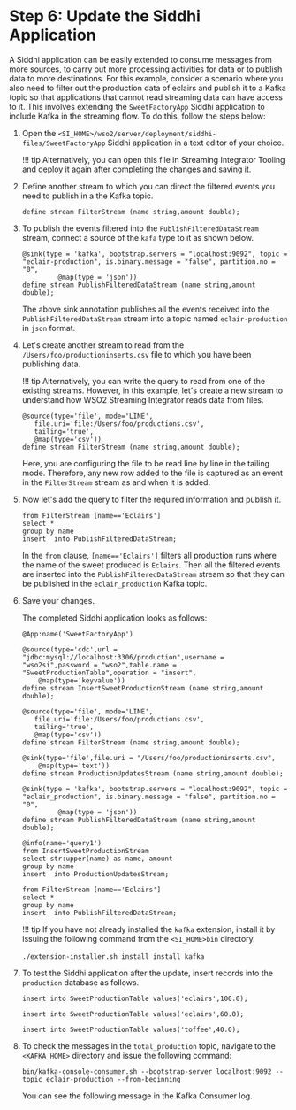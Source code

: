 # Step 6: Update the Siddhi Application

A Siddhi application can be easily extended to consume messages from more sources, to carry out more processing activities for data or to publish data to more destinations. For this example, consider a scenario where you also need to filter out the production data of eclairs and publish it to a Kafka topic so that applications that cannot read streaming data can have access to it. This involves extending the `SweetFactoryApp` Siddhi application to include Kafka in the streaming flow. To do this, follow the steps below:

1. Open the `<SI_HOME>/wso2/server/deployment/siddhi-files/SweetFactoryApp` Siddhi application in a text editor of your choice.

    !!! tip
        Alternatively, you can open this file in Streaming Integrator Tooling and deploy it again after completing the changes and saving it.

2. Define another stream to which you can direct the filtered events you need to publish in a the Kafka topic.

    `define stream FilterStream (name string,amount double);`
    
3. To publish the events filtered into the `PublishFilteredDataStream` stream, connect a source of the `kafa` type to it as shown below.

    ```
    @sink(type = 'kafka', bootstrap.servers = "localhost:9092", topic = "eclair-production", is.binary.message = "false", partition.no = "0",
             @map(type = 'json'))
    define stream PublishFilteredDataStream (name string,amount double);
    ```
   
   The above sink annotation publishes all the events received into the `PublishFilteredDataStream` stream into a topic named `eclair-production` in `json` format.
   
4. Let's create another stream to read from the `/Users/foo/productioninserts.csv` file to which you have been publishing data.

    !!! tip
        Alternatively, you can write the query to read from one of the existing streams. However, in this example, let's create a new stream to understand how WSO2 Streaming Integrator reads data from files.
        
    ```
    @source(type='file', mode='LINE',
       file.uri='file:/Users/foo/productions.csv',
       tailing='true',
       @map(type='csv'))
    define stream FilterStream (name string,amount double);
    ```
   
    Here, you are configuring the file to be read line by line in the tailing mode. Therefore, any new row added to the file is captured as an event in the `FilterStream` stream as and when it is added.


5. Now let's add the query to filter the required information and publish it.

    ```
    from FilterStream [name=='Eclairs']
    select * 
    group by name 
    insert  into PublishFilteredDataStream;
    ```
   
    In the `from` clause, `[name=='Eclairs']` filters all production runs where the name of the sweet produced is `Eclairs`. Then all the filtered events are inserted into the `PublishFilteredDataStream` stream so that they can be published in the `eclair_production` Kafka topic.
    
6. Save your changes.

    The completed Siddhi application looks as follows:
    
    ```
    @App:name('SweetFactoryApp')
    
    @source(type='cdc',url = "jdbc:mysql://localhost:3306/production",username = "wso2si",password = "wso2",table.name = "SweetProductionTable",operation = "insert",
        @map(type='keyvalue'))
    define stream InsertSweetProductionStream (name string,amount double);
    
    @source(type='file', mode='LINE',
       file.uri='file:/Users/foo/productions.csv',
       tailing='true',
       @map(type='csv'))
    define stream FilterStream (name string,amount double);
    
    @sink(type='file',file.uri = "/Users/foo/productioninserts.csv",
        @map(type='text'))
    define stream ProductionUpdatesStream (name string,amount double);
    
    @sink(type = 'kafka', bootstrap.servers = "localhost:9092", topic = "eclair_production", is.binary.message = "false", partition.no = "0",
             @map(type = 'json'))
    define stream PublishFilteredDataStream (name string,amount double);
    
    @info(name='query1')
    from InsertSweetProductionStream 
    select str:upper(name) as name, amount 
    group by name 
    insert  into ProductionUpdatesStream;
    
    from FilterStream [name=='Eclairs']
    select * 
    group by name 
    insert  into PublishFilteredDataStream;
    ```
    !!! tip
        If you have not already installed the `kafka` extension, install it by issuing the following command from the `<SI_HOME>bin` directory.<br/><br/>
            `./extension-installer.sh install install kafka`
            
7. To test the Siddhi application after the update, insert records into the `production` database as follows.

    `insert into SweetProductionTable values('eclairs',100.0);`
    
    `insert into SweetProductionTable values('eclairs',60.0);`
    
    `insert into SweetProductionTable values('toffee',40.0);`
    
8. To check the messages in the `total_production` topic, navigate to the `<KAFKA_HOME>` directory and issue the following command:

    `bin/kafka-console-consumer.sh --bootstrap-server localhost:9092 --topic eclair-production --from-beginning`
    
    You can see the following message in the Kafka Consumer log.
    
    
    